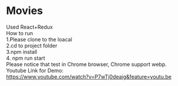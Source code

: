 # Movies<br />
Used React+Redux<br />
How to run <br />
1.Please clone to the loacal<br /> 
2.cd to project folder <br />
3.npm install<br />
4. npm run start<br />
Please notice that test in Chrome browser, Chrome support webp. <br />
Youtube Link for Demo:<br />
https://www.youtube.com/watch?v=P7wTj0deaig&feature=youtu.be
